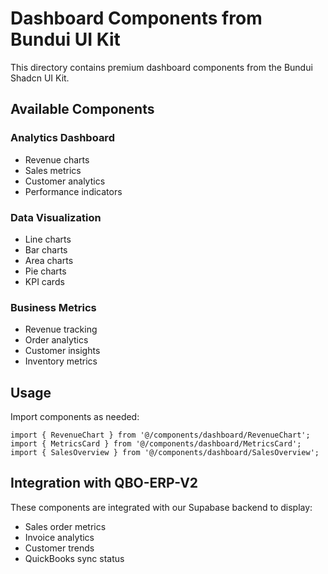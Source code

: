 # Dashboard Components from Bundui UI Kit

This directory contains premium dashboard components from the Bundui Shadcn UI Kit.

## Available Components

### Analytics Dashboard
- Revenue charts
- Sales metrics
- Customer analytics
- Performance indicators

### Data Visualization
- Line charts
- Bar charts
- Area charts
- Pie charts
- KPI cards

### Business Metrics
- Revenue tracking
- Order analytics
- Customer insights
- Inventory metrics

## Usage

Import components as needed:

```tsx
import { RevenueChart } from '@/components/dashboard/RevenueChart';
import { MetricsCard } from '@/components/dashboard/MetricsCard';
import { SalesOverview } from '@/components/dashboard/SalesOverview';
```

## Integration with QBO-ERP-V2

These components are integrated with our Supabase backend to display:
- Sales order metrics
- Invoice analytics
- Customer trends
- QuickBooks sync status
```
